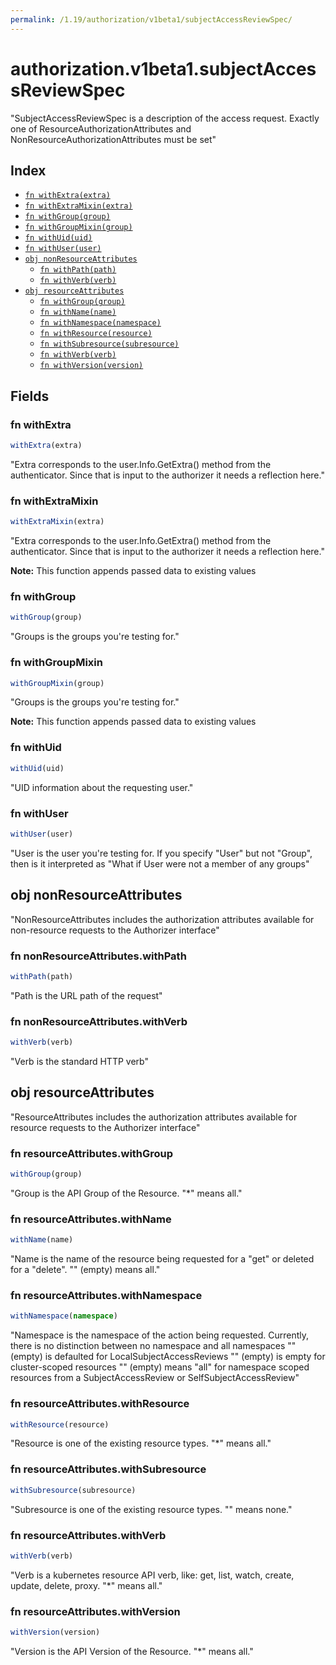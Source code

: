 ```yaml
---
permalink: /1.19/authorization/v1beta1/subjectAccessReviewSpec/
---
```


# authorization.v1beta1.subjectAccessReviewSpec

"SubjectAccessReviewSpec is a description of the access request.  Exactly one of ResourceAuthorizationAttributes and NonResourceAuthorizationAttributes must be set"

## Index

* [`fn withExtra(extra)`](#fn-withextra)
* [`fn withExtraMixin(extra)`](#fn-withextramixin)
* [`fn withGroup(group)`](#fn-withgroup)
* [`fn withGroupMixin(group)`](#fn-withgroupmixin)
* [`fn withUid(uid)`](#fn-withuid)
* [`fn withUser(user)`](#fn-withuser)
* [`obj nonResourceAttributes`](#obj-nonresourceattributes)
  * [`fn withPath(path)`](#fn-nonresourceattributeswithpath)
  * [`fn withVerb(verb)`](#fn-nonresourceattributeswithverb)
* [`obj resourceAttributes`](#obj-resourceattributes)
  * [`fn withGroup(group)`](#fn-resourceattributeswithgroup)
  * [`fn withName(name)`](#fn-resourceattributeswithname)
  * [`fn withNamespace(namespace)`](#fn-resourceattributeswithnamespace)
  * [`fn withResource(resource)`](#fn-resourceattributeswithresource)
  * [`fn withSubresource(subresource)`](#fn-resourceattributeswithsubresource)
  * [`fn withVerb(verb)`](#fn-resourceattributeswithverb)
  * [`fn withVersion(version)`](#fn-resourceattributeswithversion)

## Fields

### fn withExtra

```ts
withExtra(extra)
```

"Extra corresponds to the user.Info.GetExtra() method from the authenticator.  Since that is input to the authorizer it needs a reflection here."

### fn withExtraMixin

```ts
withExtraMixin(extra)
```

"Extra corresponds to the user.Info.GetExtra() method from the authenticator.  Since that is input to the authorizer it needs a reflection here."

**Note:** This function appends passed data to existing values

### fn withGroup

```ts
withGroup(group)
```

"Groups is the groups you're testing for."

### fn withGroupMixin

```ts
withGroupMixin(group)
```

"Groups is the groups you're testing for."

**Note:** This function appends passed data to existing values

### fn withUid

```ts
withUid(uid)
```

"UID information about the requesting user."

### fn withUser

```ts
withUser(user)
```

"User is the user you're testing for. If you specify \"User\" but not \"Group\", then is it interpreted as \"What if User were not a member of any groups"

## obj nonResourceAttributes

"NonResourceAttributes includes the authorization attributes available for non-resource requests to the Authorizer interface"

### fn nonResourceAttributes.withPath

```ts
withPath(path)
```

"Path is the URL path of the request"

### fn nonResourceAttributes.withVerb

```ts
withVerb(verb)
```

"Verb is the standard HTTP verb"

## obj resourceAttributes

"ResourceAttributes includes the authorization attributes available for resource requests to the Authorizer interface"

### fn resourceAttributes.withGroup

```ts
withGroup(group)
```

"Group is the API Group of the Resource.  \"*\" means all."

### fn resourceAttributes.withName

```ts
withName(name)
```

"Name is the name of the resource being requested for a \"get\" or deleted for a \"delete\". \"\" (empty) means all."

### fn resourceAttributes.withNamespace

```ts
withNamespace(namespace)
```

"Namespace is the namespace of the action being requested.  Currently, there is no distinction between no namespace and all namespaces \"\" (empty) is defaulted for LocalSubjectAccessReviews \"\" (empty) is empty for cluster-scoped resources \"\" (empty) means \"all\" for namespace scoped resources from a SubjectAccessReview or SelfSubjectAccessReview"

### fn resourceAttributes.withResource

```ts
withResource(resource)
```

"Resource is one of the existing resource types.  \"*\" means all."

### fn resourceAttributes.withSubresource

```ts
withSubresource(subresource)
```

"Subresource is one of the existing resource types.  \"\" means none."

### fn resourceAttributes.withVerb

```ts
withVerb(verb)
```

"Verb is a kubernetes resource API verb, like: get, list, watch, create, update, delete, proxy.  \"*\" means all."

### fn resourceAttributes.withVersion

```ts
withVersion(version)
```

"Version is the API Version of the Resource.  \"*\" means all."